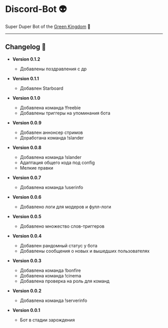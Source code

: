 # Discord-Bot :alien:

Super Duper Bot of the [Green Kingdom](https://discord.com/invite/Z3tv7dr) :european_castle:

---

## Changelog :scroll:

-   **Version 0.1.2**

    -   Добавлены поздравления с др

-   **Version 0.1.1**

    -   Добавлен Starboard

-   **Version 0.1.0**

    -   Добавлена команда !freebie
    -   Добавлены триггеры на упоминания бота

-   **Version 0.0.9**

    -   Добавлен аннонсер стримов
    -   Доработана команда !slander

-   **Version 0.0.8**

    -   Добавлена команда !slander
    -   Адаптация общего кода под config
    -   Мелкие правки

-   **Version 0.0.7**

    -   Добавлена команда !userinfo

-   **Version 0.0.6**

    -   Добавлено логи для модеров и фулл-логи

-   **Version 0.0.5**

    -   Добавлено множество слов-триггеров

-   **Version 0.0.4**

    -   Добавлен рандомный статус у бота
    -   Добавлены сообщения о новых и вышедших пользователях

-   **Version 0.0.3**

    -   Добавлена команда !bonfire
    -   Добавлена команда !cinema
    -   Добавлена проверка на роль для команд

-   **Version 0.0.2**

    -   Добавлена команда !serverinfo

-   **Version 0.0.1**

    -   Бот в стадии зарождения
